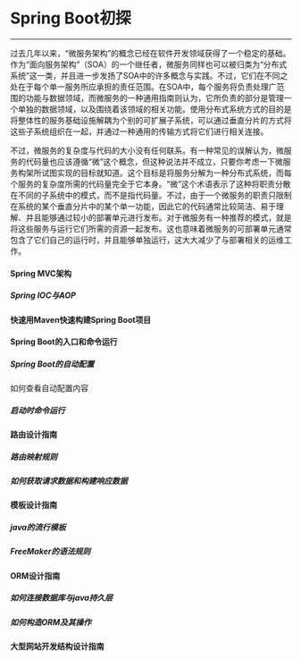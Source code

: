 # Spring Boot初探
----

过去几年以来，“微服务架构”的概念已经在软件开发领域获得了一个稳定的基础。作为“面向服务架构”（SOA）的一个继任者，微服务同样也可以被归类为“分布式系统”这一类，并且进一步发扬了SOA中的许多概念与实践。不过，它们在不同之处在于每个单一服务所应承担的责任范围。在SOA中，每个服务将负责处理广范围的功能与数据领域，而微服务的一种通用指南则认为，它所负责的部分是管理一个单独的数据领域，以及围绕着该领域的相关功能。使用分布式系统方式的目的是将整体性的服务基础设施解耦为个别的可扩展子系统，可以通过垂直分片的方式将这些子系统组织在一起，并通过一种通用的传输方式将它们进行相关连接。

不过，微服务的复杂度与代码的大小没有任何联系。有一种常见的误解认为，微服务的代码量也应该遵循“微”这个概念，但这种说法并不成立，只要你考虑一下微服务构架所试图实现的目标就知道。这个目标是将服务分解为一种分布式系统，而每个服务的复杂度所需的代码量完全于它本身。“微”这个术语表示了这种将职责分散在不同的子系统中的模式，而不是指代码量。不过，由于一个微服务的职责只限制在系统的某个垂直分片中的某个单一功能，因此它的代码通常比较简洁、易于理解、并且能够通过较小的部署单元进行发布。对于微服务有一种推荐的模式，就是将这些服务与运行它们所需的资源一起发布。这也意味着微服务的可部署单元通常包含了它们自己的运行时，并且能够单独运行，这大大减少了与部署相关的运维工作。

#### Spring MVC架构

##### Spring IOC与AOP

#### 快速用Maven快速构建Spring Boot项目

#### Spring Boot的入口和命令运行

##### Spring Boot的自动配置
如何查看自动配置内容

##### 启动时命令运行

#### 路由设计指南

##### 路由映射规则

##### 如何获取请求数据和构建响应数据

#### 模板设计指南

##### java的流行模板

##### FreeMaker的语法规则

#### ORM设计指南

##### 如何连接数据库与java持久层

##### 如何构造ORM及其操作

#### 大型网站开发结构设计指南